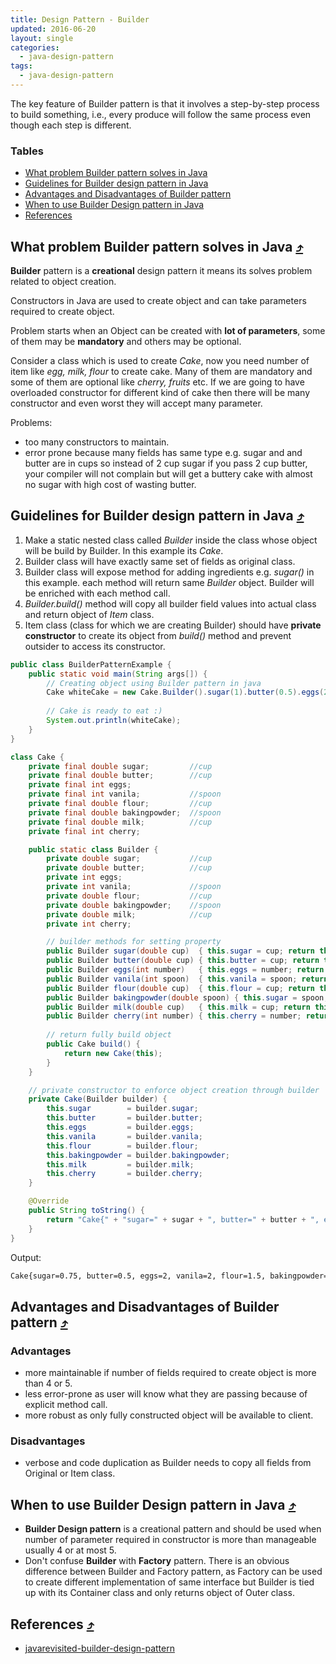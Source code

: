 ```yaml
---
title: Design Pattern - Builder
updated: 2016-06-20
layout: single
categories:
  - java-design-pattern
tags:
  - java-design-pattern
---
```


The key feature of Builder pattern is that it involves a step-by-step process to build something, i.e., every produce will follow the same process even though each step is different.

### Tables

* [What problem Builder pattern solves in Java](#what-problem-builder-pattern-solves-in-java-10548tables)
* [Guidelines for Builder design pattern in Java](#guidelines-for-builder-design-pattern-in-java-10548tables)
* [Advantages and Disadvantages of Builder pattern](#advantages-and-disadvantages-of-builder-pattern-10548tables)
* [When to use Builder Design pattern in Java](#when-to-use-builder-design-pattern-in-java-10548tables)
* [References](#references-10548tables)

## What problem Builder pattern solves in Java [&#10548;](#tables)

**Builder** pattern is a **creational** design pattern it means its solves problem related to object creation.

Constructors in Java are used to create object and can take parameters required to create object.

Problem starts when an Object can be created with **lot of parameters**, some of them may be **mandatory** and others may be optional.

Consider a class which is used to create *Cake*, now you need number of item like *egg, milk, flour* to create cake. Many of them are mandatory and some  of them are optional like *cherry, fruits* etc. If we are going to have overloaded constructor for different kind of cake then there will be many constructor and even worst they will accept many parameter.

Problems:

* too many constructors to maintain.
* error prone because many fields has same type e.g. sugar and and butter are in cups so instead of 2 cup sugar if you pass 2 cup butter, your compiler will not complain but will get a buttery cake with almost no sugar with high cost of wasting butter.

## Guidelines for Builder design pattern in Java [&#10548;](#tables)

1. Make a static nested class called *Builder* inside the class whose object will be build by Builder. In this example its *Cake*.
2. Builder class will have exactly same set of fields as original class.
3. Builder class will expose method for adding ingredients e.g. *sugar()* in this example. each method will return same *Builder* object. Builder will be enriched with each method call.
4. *Builder.build()* method will copy all builder field values into actual class and return object of *Item* class.
5. Item class (class for which we are creating Builder) should have **private constructor** to create its object from *build()* method and prevent outsider to access its constructor.

```java
public class BuilderPatternExample {
    public static void main(String args[]) {
        // Creating object using Builder pattern in java
        Cake whiteCake = new Cake.Builder().sugar(1).butter(0.5).eggs(2).vanila(2).flour(1.5).bakingpowder(0.75).milk(0.5).build();
      
        // Cake is ready to eat :)
        System.out.println(whiteCake);
    }
}

class Cake {
    private final double sugar;         //cup
    private final double butter;        //cup
    private final int eggs;
    private final int vanila;           //spoon
    private final double flour;         //cup
    private final double bakingpowder;  //spoon
    private final double milk;          //cup
    private final int cherry;

    public static class Builder {
        private double sugar;           //cup
        private double butter;          //cup
        private int eggs;
        private int vanila;             //spoon
        private double flour;           //cup
        private double bakingpowder;    //spoon
        private double milk;            //cup
        private int cherry;

        // builder methods for setting property
        public Builder sugar(double cup)  { this.sugar = cup; return this; }
        public Builder butter(double cup) { this.butter = cup; return this; }
        public Builder eggs(int number)   { this.eggs = number; return this; }
        public Builder vanila(int spoon)  { this.vanila = spoon; return this; }
        public Builder flour(double cup)  { this.flour = cup; return this; }
        public Builder bakingpowder(double spoon) { this.sugar = spoon; return this; }
        public Builder milk(double cup)   { this.milk = cup; return this; }
        public Builder cherry(int number) { this.cherry = number; return this; }
      
        // return fully build object
        public Cake build() {
            return new Cake(this);
        }
    }

    // private constructor to enforce object creation through builder
    private Cake(Builder builder) {
        this.sugar        = builder.sugar;
        this.butter       = builder.butter;
        this.eggs         = builder.eggs;
        this.vanila       = builder.vanila;
        this.flour        = builder.flour;
        this.bakingpowder = builder.bakingpowder;
        this.milk         = builder.milk;
        this.cherry       = builder.cherry;       
    }

    @Override
    public String toString() {
        return "Cake{" + "sugar=" + sugar + ", butter=" + butter + ", eggs=" + eggs + ", vanila=" + vanila + ", flour=" + flour + ", bakingpowder=" + bakingpowder + ", milk=" + milk + ", cherry=" + cherry + '}';
    } 
}
```

Output:

```bash
Cake{sugar=0.75, butter=0.5, eggs=2, vanila=2, flour=1.5, bakingpowder=0.0, milk=0.5, cherry=0}
```

## Advantages and Disadvantages of Builder pattern [&#10548;](#tables)

### Advantages

* more maintainable if number of fields required to create object is more than 4 or 5.
* less error-prone as user will know what they are passing because of explicit method call.
* more robust as only fully constructed object will be available to client.

### Disadvantages

* verbose and code duplication as Builder needs to copy all fields from Original or Item class.

## When to use Builder Design pattern in Java [&#10548;](#tables)

* **Builder Design pattern** is a creational pattern and should be used when number of parameter required in constructor is more than manageable usually 4 or at most 5.
* Don't confuse **Builder** with **Factory** pattern. There is an obvious difference between Builder and Factory pattern, as Factory can be used to create different implementation of same interface but Builder is tied up with its Container class and only returns object of Outer class.

## References [&#10548;](#tables)

* [javarevisited-builder-design-pattern](http://javarevisited.blogspot.com/2012/06/builder-design-pattern-in-java-example.html)
